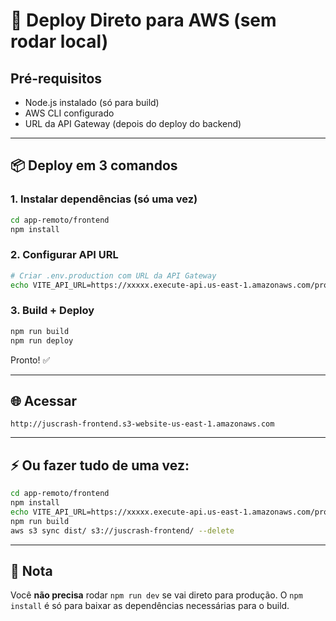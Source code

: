 # 🚀 Deploy Direto para AWS (sem rodar local)

## Pré-requisitos

- Node.js instalado (só para build)
- AWS CLI configurado
- URL da API Gateway (depois do deploy do backend)

---

## 📦 Deploy em 3 comandos

### 1. Instalar dependências (só uma vez)

```bash
cd app-remoto/frontend
npm install
```

### 2. Configurar API URL

```bash
# Criar .env.production com URL da API Gateway
echo VITE_API_URL=https://xxxxx.execute-api.us-east-1.amazonaws.com/prod > .env.production
```

### 3. Build + Deploy

```bash
npm run build
npm run deploy
```

Pronto! ✅

---

## 🌐 Acessar

```
http://juscrash-frontend.s3-website-us-east-1.amazonaws.com
```

---

## ⚡ Ou fazer tudo de uma vez:

```bash
cd app-remoto/frontend
npm install
echo VITE_API_URL=https://xxxxx.execute-api.us-east-1.amazonaws.com/prod > .env.production
npm run build
aws s3 sync dist/ s3://juscrash-frontend/ --delete
```

---

## 📝 Nota

Você **não precisa** rodar `npm run dev` se vai direto para produção.
O `npm install` é só para baixar as dependências necessárias para o build.
